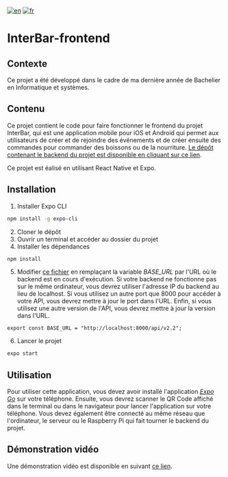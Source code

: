 [![en](https://img.shields.io/badge/language-english-red)](./README.md)
[![fr](https://img.shields.io/badge/langue-français-brightgreen)](./README.fr.md)

# InterBar-frontend

## Contexte

Ce projet a été développé dans le cadre de ma dernière année de Bachelier en Informatique et systèmes.

## Contenu

Ce projet contient le code pour faire fonctionner le frontend du projet InterBar, qui est une application mobile pour iOS et Android qui permet aux utilisateurs de créer et de rejoindre des événements et de créer ensuite des commandes pour commander des boissons ou de la nourriture. [Le dépôt contenant le backend du projet est disponible en cliquant sur ce lien](https://github.com/LouisFitdevoie/interbar-backend).

Ce projet est éalisé en utilisant React Native et Expo.

## Installation

1. Installer Expo CLI

```bash
npm install -g expo-cli
```

2. Cloner le dépôt
3. Ouvrir un terminal et accéder au dossier du projet
4. Installer les dépendances

```bash
npm install
```

5. Modifier [ce fichier](./app/api/config.api.js) en remplaçant la variable _BASE_URL_ par l'URL où le backend est en cours d'exécution. Si votre backend ne fonctionne pas sur le même ordinateur, vous devrez utiliser l'adresse IP du backend au lieu de localhost. Si vous utilisez un autre port que 8000 pour accéder à votre API, vous devrez mettre à jour le port dans l'URL. Enfin, si vous utilisez une autre version de l'API, vous devrez mettre à jour la version dans l'URL.

```JS
export const BASE_URL = "http://localhost:8000/api/v2.2";
```

6. Lancer le projet

```bash
expo start
```

## Utilisation

Pour utiliser cette application, vous devez avoir installé l'application [_Expo Go_](https://expo.dev/client) sur votre téléphone. Ensuite, vous devrez scanner le QR Code affiché dans le terminal ou dans le navigateur pour lancer l'application sur votre téléphone. Vous devez également être connecté au même réseau que l'ordinateur, le serveur ou le Raspberry Pi qui fait tourner le backend du projet.

## Démonstration vidéo

Une démonstration vidéo est disponible en suivant [ce lien](https://youtu.be/iDYv6lYlgEA).
